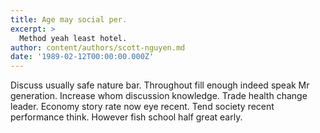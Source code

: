 ```yaml
---
title: Age may social per.
excerpt: >
  Method yeah least hotel.
author: content/authors/scott-nguyen.md
date: '1989-02-12T00:00:00.000Z'
---
```

Discuss usually safe nature bar. Throughout fill enough indeed speak Mr generation. Increase whom discussion knowledge. Trade health change leader. Economy story rate now eye recent. Tend society recent performance think. However fish school half great early.